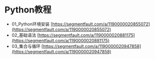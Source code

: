 # Python教程

- 01_Python环境安装 [https://segmentfault.com/a/1190000020855072](https://segmentfault.com/a/1190000020855072)
- 02_基础语法 [https://segmentfault.com/a/1190000020881175](https://segmentfault.com/a/1190000020881175)
- 03_集合与循环 [https://segmentfault.com/a/1190000020947858](https://segmentfault.com/a/1190000020947858)